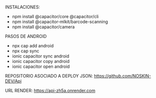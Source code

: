 INSTALACIONES:
- npm install @capacitor/core @capacitor/cli
- npm install @capacitor-mlkit/barcode-scanning
- npm install @capacitor/camera
  
PASOS DE ANDROID

- npx cap add android
- npx cap sync
- ionic capacitor sync android
- ionic capacitor copy android
- ionic capacitor open android

REPOSITORIO ASOCIADO A DEPLOY JSON: https://github.com/NOSKIN-DEV/Api

URL RENDER: https://api-zh5a.onrender.com
